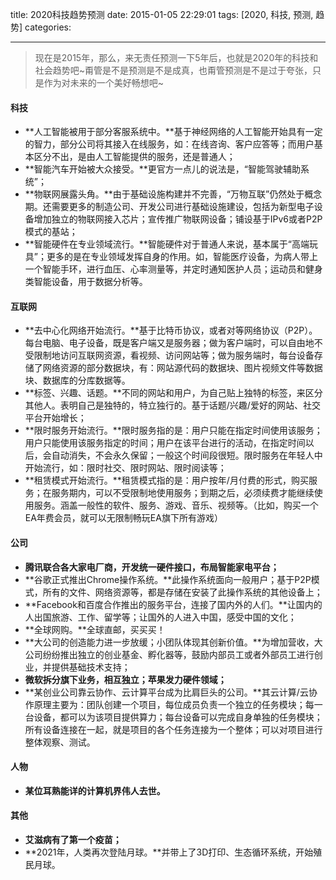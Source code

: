 title: 2020科技趋势预测
date: 2015-01-05 22:29:01
tags: [2020, 科技, 预测, 趋势]
categories:

---

> 现在是2015年，那么，来无责任预测一下5年后，也就是2020年的科技和社会趋势吧~甭管是不是预测是不是成真，也甭管预测是不是过于夸张，只是作为对未来的一个美好畅想吧~

#### 科技
- **人工智能被用于部分客服系统中。**基于神经网络的人工智能开始具有一定的智力，部分公司将其接入在线服务，如：在线咨询、客户应答等；而用户基本区分不出，是由人工智能提供的服务，还是普通人；
- **智能汽车开始被大众接受。**更官方一点儿的说法是，“智能驾驶辅助系统”；
- **物联网展露头角。**由于基础设施构建并不完善，“万物互联”仍然处于概念期。还需要更多的制造公司、开发公司进行基础设施建设，包括为新型电子设备增加独立的物联网接入芯片；宣传推广物联网设备；铺设基于IPv6或者P2P模式的基站；
- **智能硬件在专业领域流行。**智能硬件对于普通人来说，基本属于“高端玩具”；更多的是在专业领域发挥自身的作用。如，智能医疗设备，为病人带上一个智能手环，进行血压、心率测量等，并定时通知医护人员；运动员和健身类智能设备，用于数据分析等。

#### 互联网
- **去中心化网络开始流行。**基于比特币协议，或者对等网络协议（P2P）。每台电脑、电子设备，既是客户端又是服务器；做为客户端时，可以自由地不受限制地访问互联网资源，看视频、访问网站等；做为服务端时，每台设备存储了网络资源的部分数据块，有：网站源代码的数据块、图片视频文件等数据块、数据库的分库数据等。
- **标签、兴趣、话题。**不同的网站和用户，为自己贴上独特的标签，来区分其他人。表明自己是独特的，特立独行的。基于话题/兴趣/爱好的网站、社交平台开始增长；
- **限时服务开始流行。**限时服务指的是：用户只能在指定时间使用该服务；用户只能使用该服务指定的时间；用户在该平台进行的活动，在指定时间以后，会自动消失，不会永久保留；一般这个时间段很短。限时服务在年轻人中开始流行，如：限时社交、限时网站、限时阅读等；
- **租赁模式开始流行。**租赁模式指的是：用户按年/月付费的形式，购买服务；在服务期内，可以不受限制地使用服务；到期之后，必须续费才能继续使用服务。涵盖一般性的软件、服务、游戏、音乐、视频等。（比如，购买一个EA年费会员，就可以无限制畅玩EA旗下所有游戏）

#### 公司
- **腾讯联合各大家电厂商，开发统一硬件接口，布局智能家电平台；**
- **谷歌正式推出Chrome操作系统。**此操作系统面向一般用户；基于P2P模式，所有的文件、网络资源等，都是存储在安装了此操作系统的其他设备上；
- **Facebook和百度合作推出的服务平台，连接了国内外的人们。**让国内的人出国旅游、工作、留学等；让国外的人进入中国，感受中国的文化；
- **全球网购。**全球直邮，买买买！
- **大公司的创造能力进一步放缓；小团队体现其创新价值。**为增加营收，大公司纷纷推出独立的创业基金、孵化器等，鼓励内部员工或者外部员工进行创业，并提供基础技术支持；
- **微软拆分旗下业务，相互独立；苹果发力硬件领域；**
- **某创业公司靠云协作、云计算平台成为比肩巨头的公司。**其云计算/云协作原理主要为：团队创建一个项目，每位成员负责一个独立的任务模块；每一台设备，都可以为该项目提供算力；每台设备可以完成自身单独的任务模块；所有设备连接在一起，就是项目的各个任务连接为一个整体；可以对项目进行整体观察、测试。

#### 人物
- **某位耳熟能详的计算机界伟人去世。**

#### 其他
- **艾滋病有了第一个疫苗；**
- **2021年，人类再次登陆月球。**并带上了3D打印、生态循环系统，开始殖民月球。